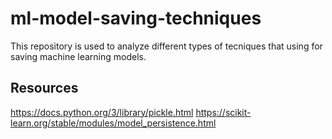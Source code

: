 # ml-model-saving-techniques
This repository is used to analyze different types of tecniques that using for saving machine learning models.

## Resources
https://docs.python.org/3/library/pickle.html
https://scikit-learn.org/stable/modules/model_persistence.html
